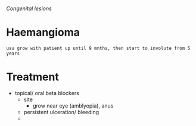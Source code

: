 ###### Congenital lesions


# Haemangioma
    usu grow with patient up until 9 mnths, then start to involute from 5 years

# Treatment
- topical/ oral beta blockers
    + site
        * grow near eye (amblyopia), anus
    + persistent ulceration/ bleeding
    + 